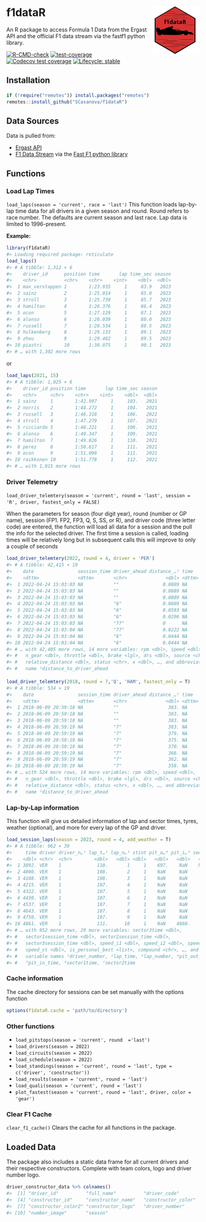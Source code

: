 
# f1dataR <img src='man/figures/logo.png' align="right" width="25%" min-width="120px"/>

An R package to access Formula 1 Data from the Ergast API and the
official F1 data stream via the fastf1 python library.

<!-- badges: start -->

[![R-CMD-check](https://github.com/SCasanova/f1dataR/actions/workflows/check-standard.yaml/badge.svg)](https://github.com/SCasanova/f1dataR/actions/workflows/check-standard.yaml)
[![test-coverage](https://github.com/SCasanova/f1dataR/actions/workflows/test-coverage.yaml/badge.svg)](https://github.com/SCasanova/f1dataR/actions/workflows/test-coverage.yaml)
[![Codecov test
coverage](https://img.shields.io/codecov/c/github/SCasanova/f1dataR?label=codecov&logo=codecov)](https://app.codecov.io/gh/SCasanova/f1dataR?branch=main)
[![Lifecycle:
stable](https://img.shields.io/badge/lifecycle-stable-brightgreen.svg)](https://lifecycle.r-lib.org/articles/stages.html#stable)

<!-- badges: end -->

## Installation

``` r
if (!require("remotes")) install.packages("remotes")
remotes::install_github("SCasanova/f1dataR")
```

## Data Sources

Data is pulled from:

- [Ergast API](http://ergast.com/mrd/)
- [F1 Data Stream](https://www.formula1.com/en/f1-live.html) via the
  [Fast F1 python
  library](https://theoehrly.github.io/Fast-F1/index.html)

## Functions

### Load Lap Times

`load_laps(season = 'current', race = 'last')` This function loads
lap-by-lap time data for all drivers in a given season and round. Round
refers to race number. The defaults are current season and last race.
Lap data is limited to 1996-present.

**Example:**

``` r
library(f1dataR)
#> Loading required package: reticulate
load_laps()
#> # A tibble: 1,312 × 6
#>    driver_id      position time       lap time_sec season
#>    <chr>          <chr>    <chr>    <int>    <dbl>  <dbl>
#>  1 max_verstappen 1        1:23.935     1     83.9   2023
#>  2 sainz          2        1:25.014     1     85.0   2023
#>  3 stroll         3        1:25.739     1     85.7   2023
#>  4 hamilton       4        1:26.376     1     86.4   2023
#>  5 ocon           5        1:27.129     1     87.1   2023
#>  6 alonso         6        1:28.039     1     88.0   2023
#>  7 russell        7        1:28.534     1     88.5   2023
#>  8 hulkenberg     8        1:29.133     1     89.1   2023
#>  9 zhou           9        1:29.482     1     89.5   2023
#> 10 piastri        10       1:30.075     1     90.1   2023
#> # … with 1,302 more rows
```

or

``` r
load_laps(2021, 15)
#> # A tibble: 1,025 × 6
#>    driver_id position time       lap time_sec season
#>    <chr>     <chr>    <chr>    <int>    <dbl>  <dbl>
#>  1 sainz     1        1:42.997     1     103.   2021
#>  2 norris    2        1:44.272     1     104.   2021
#>  3 russell   3        1:46.318     1     106.   2021
#>  4 stroll    4        1:47.279     1     107.   2021
#>  5 ricciardo 5        1:48.221     1     108.   2021
#>  6 alonso    6        1:49.347     1     109.   2021
#>  7 hamilton  7        1:49.826     1     110.   2021
#>  8 perez     8        1:50.617     1     111.   2021
#>  9 ocon      9        1:51.098     1     111.   2021
#> 10 raikkonen 10       1:51.778     1     112.   2021
#> # … with 1,015 more rows
```

### Driver Telemetry

`load_driver_telemtery(season = 'current', round = 'last', session = 'R', driver, fastest_only = FALSE)`

When the parameters for season (four digit year), round (number or GP
name), session (FP1. FP2, FP3, Q, S, SS, or R), and driver code (three
letter code) are entered, the function will load all data for a session
and the pull the info for the selected driver. The first time a session
is called, loading times will be relatively long but in subsequent calls
this will improve to only a couple of seconds

``` r
load_driver_telemtery(2022, round = 4, driver = 'PER')
#> # A tibble: 42,415 × 19
#>    date                session_time driver_ahead distance_…¹ time  
#>    <dttm>              <dttm>       <chr>              <dbl> <dttm>
#>  1 2022-04-24 15:03:03 NA           ""                0.0889 NA    
#>  2 2022-04-24 15:03:03 NA           ""                0.0889 NA    
#>  3 2022-04-24 15:03:03 NA           ""                0.0889 NA    
#>  4 2022-04-24 15:03:03 NA           "6"               0.0889 NA    
#>  5 2022-04-24 15:03:03 NA           "6"               0.0593 NA    
#>  6 2022-04-24 15:03:03 NA           "6"               0.0296 NA    
#>  7 2022-04-24 15:03:03 NA           "77"              0      NA    
#>  8 2022-04-24 15:03:04 NA           "77"              0.0222 NA    
#>  9 2022-04-24 15:03:04 NA           "6"               0.0444 NA    
#> 10 2022-04-24 15:03:04 NA           "6"               0.0444 NA    
#> # … with 42,405 more rows, 14 more variables: rpm <dbl>, speed <dbl>,
#> #   n_gear <dbl>, throttle <dbl>, brake <lgl>, drs <dbl>, source <chr>,
#> #   relative_distance <dbl>, status <chr>, x <dbl>, …, and abbreviated variable
#> #   name ¹​distance_to_driver_ahead

load_driver_telemtery(2018, round = 7,'Q', 'HAM', fastest_only = T)
#> # A tibble: 534 × 19
#>    date                session_time driver_ahead distance_…¹ time  
#>    <dttm>              <dttm>       <chr>              <dbl> <dttm>
#>  1 2018-06-09 20:59:18 NA           ""                  383. NA    
#>  2 2018-06-09 20:59:18 NA           ""                  383. NA    
#>  3 2018-06-09 20:59:18 NA           ""                  383. NA    
#>  4 2018-06-09 20:59:19 NA           "7"                 383. NA    
#>  5 2018-06-09 20:59:19 NA           "7"                 379. NA    
#>  6 2018-06-09 20:59:19 NA           "7"                 375. NA    
#>  7 2018-06-09 20:59:19 NA           "7"                 370. NA    
#>  8 2018-06-09 20:59:19 NA           "7"                 366. NA    
#>  9 2018-06-09 20:59:19 NA           "7"                 362. NA    
#> 10 2018-06-09 20:59:19 NA           "7"                 358. NA    
#> # … with 524 more rows, 14 more variables: rpm <dbl>, speed <dbl>,
#> #   n_gear <dbl>, throttle <dbl>, brake <lgl>, drs <dbl>, source <chr>,
#> #   relative_distance <dbl>, status <chr>, x <dbl>, …, and abbreviated variable
#> #   name ¹​distance_to_driver_ahead
```

### Lap-by-Lap information

This function will give us detailed information of lap and sector times,
tyres, weather (optional), and more for every lap of the GP and driver.

``` r
load_session_laps(season = 2023, round = 4, add_weather = T)
#> # A tibble: 962 × 39
#>     time driver driver_n…¹ lap_t…² lap_n…³ stint pit_o…⁴ pit_i…⁵ secto…⁶ secto…⁷
#>    <dbl> <chr>  <chr>        <dbl>   <dbl> <dbl>   <dbl>   <dbl>   <dbl>   <dbl>
#>  1 3892. VER    1             110.       1     1    697.    NaN    NaN      43.2
#>  2 4000. VER    1             108.       2     1    NaN     NaN     38.4    43.6
#>  3 4108. VER    1             108.       3     1    NaN     NaN     38.5    43.7
#>  4 4215. VER    1             107.       4     1    NaN     NaN     37.9    43.4
#>  5 4322. VER    1             107.       5     1    NaN     NaN     38.3    43.4
#>  6 4430. VER    1             107.       6     1    NaN     NaN     38.3    43.2
#>  7 4537. VER    1             107.       7     1    NaN     NaN     38.3    43.0
#>  8 4643. VER    1             107.       8     1    NaN     NaN     38.0    43.0
#>  9 4750. VER    1             107.       9     1    NaN     NaN     38.0    43.1
#> 10 4861. VER    1             111.      10     1    NaN    4860.    37.9    43.4
#> # … with 952 more rows, 29 more variables: sector3time <dbl>,
#> #   sector1session_time <dbl>, sector2session_time <dbl>,
#> #   sector3session_time <dbl>, speed_i1 <dbl>, speed_i2 <dbl>, speed_fl <dbl>,
#> #   speed_st <dbl>, is_personal_best <list>, compound <chr>, …, and abbreviated
#> #   variable names ¹​driver_number, ²​lap_time, ³​lap_number, ⁴​pit_out_time,
#> #   ⁵​pit_in_time, ⁶​sector1time, ⁷​sector2time
```

### Cache information

The cache directory for sessions can be set manually with the options
function

``` r
options(f1dataR.cache = 'path/to/directory')
```

### Other functions

- `load_pitstops(season = 'current', round  ='last')`
- `load_drivers(season = 2022)`
- `load_circuits(season = 2022)`
- `load_schedule(season = 2022)`
- `load_standings(season = 'current', round = 'last', type = c('driver', 'constructor'))`
- `load_results(season = 'current', round = 'last')`
- `load_quali(season = 'current', round = 'last')`
- `plot_fastest(season = 'current', round = 'last', driver, color = 'gear')`

### Clear F1 Cache

`clear_f1_cache()` Clears the cache for all functions in the package.

## Loaded Data

The package also includes a static data frame for all current drivers
and their respective constructors. Complete with team colors, logo and
driver number logo.

``` r
driver_constructor_data %>% colnames()
#>  [1] "driver_id"          "full_name"          "driver_code"       
#>  [4] "constructor_id"     "constructor_name"   "constructor_color" 
#>  [7] "constructor_color2" "constructor_logo"   "driver_number"     
#> [10] "number_image"       "season"
```
